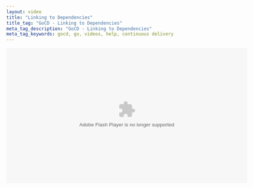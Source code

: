 ```yaml
---
layout: video
title: "Linking to Dependencies"
title_tag: "GoCD - Linking to Dependencies"
meta_tag_description: "GoCD - Linking to Dependencies"
meta_tag_keywords: gocd, go, videos, help, continuous delivery
---
```


<div id="wistia_n62ildxqlj" class="wistia_embed" style="width:640px;height:388px;">
  <div itemprop="video" itemscope="" itemtype="http://schema.org/VideoObject">
    <meta itemprop="name" content="Go #4 - Linking to Dependencies">
      <meta itemprop="duration" content="PT1M15S">
        <meta itemprop="thumbnailUrl" content="https://embed-ssl.wistia.com/deliveries/26399cf553c3714d6a9d2e1f1f25f2c6ca6e4003.bin">
          <meta itemprop="contentURL" content="https://embed-ssl.wistia.com/deliveries/99d74a67e2f5a0da9a72c1ef59fd440db8ec1d90.bin">
            <meta itemprop="embedURL" content="https://embed-ssl.wistia.com/flash/embed_player_v2.0.swf?2013-10-04&amp;autoPlay=false&amp;banner=false&amp;controlsVisibleOnLoad=true&amp;customColor=fe7600&amp;endVideoBehavior=default&amp;fullscreenDisabled=true&amp;hdUrl%5B2pass%5D=true&amp;hdUrl%5Bext%5D=flv&amp;hdUrl%5Bheight%5D=720&amp;hdUrl%5Bsize%5D=24301775&amp;hdUrl%5Btype%5D=hdflv&amp;hdUrl%5Burl%5D=https%3A%2F%2Fembed-ssl.wistia.com%2Fdeliveries%2Fd7eda3ef185eb866023ffb45e33e996be9192d8e.bin&amp;hdUrl%5Bwidth%5D=1280&amp;mediaDuration=75.0&amp;playButtonVisible=true&amp;showPlayButton=true&amp;showPlaybar=true&amp;showVolume=true&amp;stillUrl=https%3A%2F%2Fembed-ssl.wistia.com%2Fdeliveries%2F26399cf553c3714d6a9d2e1f1f25f2c6ca6e4003.jpg%3Fimage_crop_resized%3D640x360&amp;unbufferedSeek=false&amp;videoUrl=https%3A%2F%2Fembed-ssl.wistia.com%2Fdeliveries%2F99d74a67e2f5a0da9a72c1ef59fd440db8ec1d90.bin">
              <meta itemprop="uploadDate" content="2013-12-12T15:01:39Z">
                <object id="wistia_n62ildxqlj_seo" classid="clsid:D27CDB6E-AE6D-11cf-96B8-444553540000" style="display:block;height:360px;position:relative;width:640px;">
                  <param name="movie" value="https://embed-ssl.wistia.com/flash/embed_player_v2.0.swf?2013-10-04">
                    <param name="allowfullscreen" value="true">
                      <param name="allowscriptaccess" value="always">
                        <param name="bgcolor" value="#000000">
                          <param name="wmode" value="opaque">
                            <param name="flashvars" value="autoPlay=false&amp;banner=false&amp;controlsVisibleOnLoad=true&amp;customColor=fe7600&amp;endVideoBehavior=default&amp;fullscreenDisabled=true&amp;hdUrl%5B2pass%5D=true&amp;hdUrl%5Bext%5D=flv&amp;hdUrl%5Bheight%5D=720&amp;hdUrl%5Bsize%5D=24301775&amp;hdUrl%5Btype%5D=hdflv&amp;hdUrl%5Burl%5D=https%3A%2F%2Fembed-ssl.wistia.com%2Fdeliveries%2Fd7eda3ef185eb866023ffb45e33e996be9192d8e.bin&amp;hdUrl%5Bwidth%5D=1280&amp;mediaDuration=75.0&amp;playButtonVisible=true&amp;showPlayButton=true&amp;showPlaybar=true&amp;showVolume=true&amp;stillUrl=https%3A%2F%2Fembed-ssl.wistia.com%2Fdeliveries%2F26399cf553c3714d6a9d2e1f1f25f2c6ca6e4003.jpg%3Fimage_crop_resized%3D640x360&amp;unbufferedSeek=false&amp;videoUrl=https%3A%2F%2Fembed-ssl.wistia.com%2Fdeliveries%2F99d74a67e2f5a0da9a72c1ef59fd440db8ec1d90.bin">
                              <embed src="https://embed-ssl.wistia.com/flash/embed_player_v2.0.swf?2013-10-04" allowfullscreen="true" allowscriptaccess="always" bgcolor="#000000" flashvars="autoPlay=false&amp;banner=false&amp;controlsVisibleOnLoad=true&amp;customColor=fe7600&amp;endVideoBehavior=default&amp;fullscreenDisabled=true&amp;hdUrl%5B2pass%5D=true&amp;hdUrl%5Bext%5D=flv&amp;hdUrl%5Bheight%5D=720&amp;hdUrl%5Bsize%5D=24301775&amp;hdUrl%5Btype%5D=hdflv&amp;hdUrl%5Burl%5D=https%3A%2F%2Fembed-ssl.wistia.com%2Fdeliveries%2Fd7eda3ef185eb866023ffb45e33e996be9192d8e.bin&amp;hdUrl%5Bwidth%5D=1280&amp;mediaDuration=75.0&amp;playButtonVisible=true&amp;showPlayButton=true&amp;showPlaybar=true&amp;showVolume=true&amp;stillUrl=https%3A%2F%2Fembed-ssl.wistia.com%2Fdeliveries%2F26399cf553c3714d6a9d2e1f1f25f2c6ca6e4003.jpg%3Fimage_crop_resized%3D640x360&amp;unbufferedSeek=false&amp;videoUrl=https%3A%2F%2Fembed-ssl.wistia.com%2Fdeliveries%2F99d74a67e2f5a0da9a72c1ef59fd440db8ec1d90.bin" name="wistia_n62ildxqlj_html" style="display:block;height:100%;position:relative;width:100%;" type="application/x-shockwave-flash" wmode="opaque"/>
                            </param>
                            <p/>
                            <noscript itemprop="description">Go #4 - Linking to Dependencies</noscript>
                          </param>
                        </param>
                      </param>
                    </param>
                  </param>
                </object>
              </meta>
            </meta>
          </meta>
        </meta>
      </meta>
    </meta>
  </div>
</div>
